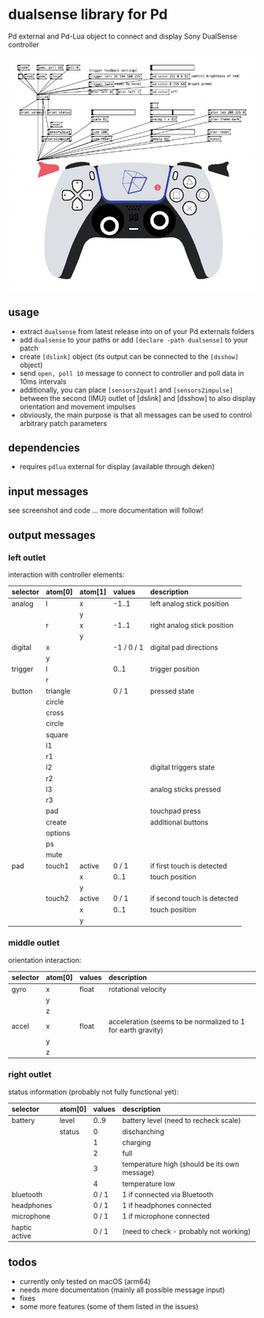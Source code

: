 # dualsense library for Pd
Pd external and Pd-Lua object to connect and display Sony DualSense controller

![dsshow.pd_lua screenshot](dsshow.png)

## usage

* extract `dualsense` from latest release into on of your Pd externals folders
* add `dualsense` to your paths or add `[declare -path dualsense]` to your patch
* create `[dslink]` object (its output can be connected to the `[dsshow]` object)
* send `open, poll 10` message to connect to controller and poll data in 10ms intervals
* additionally, you can place `[sensors2quat]` and `[sensors2impulse]` between the second (IMU) outlet of [dslink] and [dsshow] to also display orientation and movement impulses
* obviously, the main purpose is that all messages can be used to control arbitrary patch parameters

## dependencies

* requires `pdlua` external for display (available through deken)

## input messages

see screenshot and code ... more documentation will follow!

## output messages

### left outlet
interaction with controller elements:

| selector  | atom[0] | atom[1] | values | description |
| :--- | :--- | :--- | :--- | :--- |
| analog  | l  | x | -1..1 | left analog stick position |
|         |  | y |  |  |
|         | r  | x | -1..1 | right analog stick position |
|         |  | y |  |  |
| digital | x |   | -1 / 0 / 1 | digital pad directions |
|         | y |   |  |   |
| trigger | l |  | 0..1 | trigger position |
|         | r |  |  |  |
| button  | triangle |  | 0 / 1 | pressed state |
|         | circle   |  |  |  |
|         | cross   |  |  |  |
|         | circle   |  |  |  |
|         | square   |  |  |  |
|         | l1   |  |  |  |
|         | r1   |  |  |  |
|         | l2   |  |  | digital triggers state |
|         | r2   |  |  |  |
|         | l3   |  |  | analog sticks pressed |
|         | r3   |  |  |  |
|         | pad   |  |  | touchpad press |
|         | create   |  |  | additional buttons |
|         | options   |  |  |  |
|         | ps   |  |  |  |
|         | mute   |  |  |  |
| pad     | touch1 |  active | 0 / 1 | if first touch is detected |
|         |        |  x  |  0..1  | touch position |
|         |        |  y  |        |  |
|         | touch2 |  active | 0 / 1 | if second touch is detected |
|         |        |  x  |  0..1  | touch position |
|         |        |  y  |        |  |

### middle outlet 
orientation interaction:

| selector  | atom[0] | values | description |
| :--- | :--- | :--- | :--- |
| gyro  | x  | float | rotational velocity |
|         | y |   |  |
|         | z |   |  |
| accel | x | float | acceleration (seems to be normalized to 1 for earth gravity) |
|         | y |  |  |
|         | z |  |  |

### right outlet 
status information (probably not fully functional yet):

| selector  | atom[0] | values | description |
| :--- | :--- | :--- | :--- |
| battery  | level | 0..9 | battery level (need to recheck scale) |
|         | status |  0 | discharching  |
|         |        |  1 | charging  |
|         |        |  2 | full  |
|         |        |  3 | temperature high (should be its own message) |
|         |        |  4 | temperature low  |
| bluetooth |  | 0 / 1 | 1 if connected via Bluetooth |
| headphones |  | 0 / 1 | 1 if headphones connected |
| microphone |  | 0 / 1 | 1 if microphone connected |
| haptic active |  | 0 / 1 | (need to check - probably not working) |

## todos

* currently only tested on macOS (arm64)
* needs more documentation (mainly all possible message input)
* fixes
* some more features (some of them listed in the issues) 
